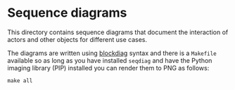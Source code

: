 Sequence diagrams
=================

This directory contains sequence diagrams that document the interaction of
actors and other objects for different use cases.

The diagrams are written using [blockdiag](http://blockdiag.com/) syntax and
there is a `Makefile` available so as long as you have installed `seqdiag` and
have the Python imaging library (PIP) installed you can render them to PNG as
follows:

    make all
